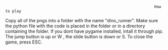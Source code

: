                                                                       How to play
Copy all of the pngs into a folder with the name "dino_runner".
Make sure the python file with the code is placed in the folder or in a directory containing the folder.
If you dont have pygame installed, intall it through pip.
The jump button is up or W , the slide button is down or S. 
To close the game, press ESC.
